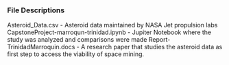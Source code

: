 ### File Descriptions

Asteroid_Data.csv - Asteroid data maintained by NASA Jet propulsion labs
CapstoneProject-marroqun-trinidad.ipynb - Jupiter Notebook where the study was analyzed and comparisons were made
Report-TrinidadMarroquin.docs - A research paper that studies the asteroid data as first step to access the viability of space mining.
